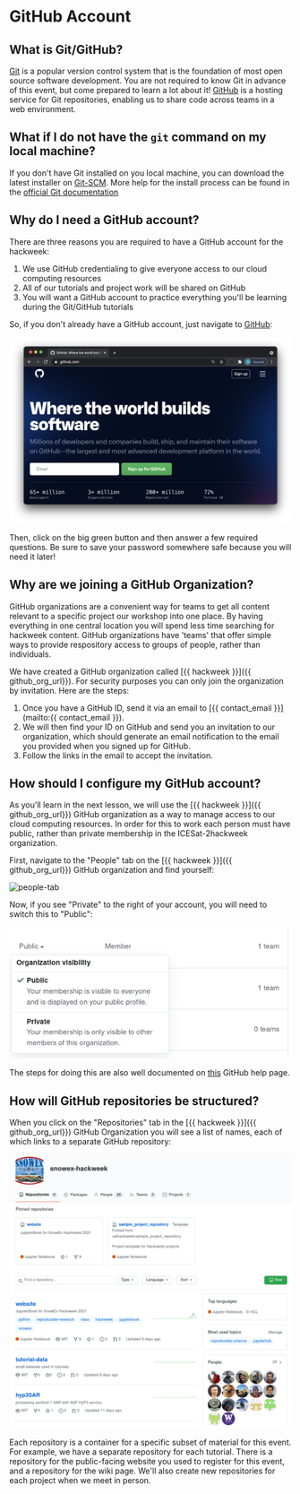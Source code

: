# GitHub Account

## What is Git/GitHub?

[Git](https://git-scm.com/) is a popular version control system that is the foundation of most open source software development. You are not required to know Git in advance of this event, but come prepared to learn a lot about it! [GitHub](https://github.com) is a hosting service for Git repositories, enabling us to share code across teams in a web environment.  

## What if I do not have the `git` command on my local machine?

If you don't have Git installed on you local machine, you can download the latest installer on [Git-SCM](https://git-scm.com). More help for the install process can be found in the [official Git documentation](https://git-scm.com/book/en/v2/Getting-Started-Installing-Git)

## Why do I need a GitHub account?

There are three reasons you are required to have a GitHub account for the hackweek:

1. We use GitHub credentialing to give everyone access to our cloud computing resources
2. All of our tutorials and project work will be shared on GitHub
3. You will want a GitHub account to practice everything you'll be learning during the Git/GitHub tutorials

So, if you don't already have a GitHub account, just navigate to [GitHub](https://github.com/):

![github-signup](../img/github-signup.png)

Then, click on the big green button and then answer a few required questions. Be sure to save your password somewhere safe because you will need it later!

## Why are we joining a GitHub Organization?

GitHub organizations are a convenient way for teams to get all content relevant to a specific project our workshop into one place. By having everything in one central location you will spend less time searching for hackweek content. GitHub organizations have 'teams' that offer simple ways to provide respository access to groups of people, rather than individuals.

We have created a GitHub organization called [{{ hackweek }}]({{ github_org_url}}). For security purposes you can only join the organization by invitation. Here are the steps:

1. Once you have a GitHub ID, send it via an email to [{{ contact_email }}](mailto:{{ contact_email }}).
2. We will then find your ID on GitHub and send you an invitation to our organization, which should generate an email notification to the email you provided when you signed up for GitHub.
3. Follow the links in the email to accept the invitation.

## How should I configure my GitHub account?

As you'll learn in the next lesson, we will use the [{{ hackweek }}]({{ github_org_url}}) GitHub organization as a way to manage access to our cloud computing resources. In order for this to work each person must have public, rather than private membership in the ICESat-2hackweek organization.

First, navigate to the "People" tab on the [{{ hackweek }}]({{ github_org_url}}) GitHub organization and find yourself:

![people-tab](../img/private-github.png)

Now, if you see "Private" to the right of your account, you will need to switch this to "Public":

![private-setting](../img/public-github.png)

The steps for doing this are also well documented on [this](https://help.github.com/en/articles/publicizing-or-hiding-organization-membership) GitHub help page.

## How will GitHub repositories be structured?

When you click on the "Repositories" tab in the [{{ hackweek }}]({{ github_org_url}}) GitHub Organization you will see a list of names, each of which links to a separate GitHub repository:

![repos-tab](../img/repos.png)

Each repository is a container for a specific subset of material for this event. For example, we have a separate repository for each tutorial. There is a repository for the public-facing website you used to register for this event, and a repository for the wiki page. We'll also create new repositories for each project when we meet in person.
